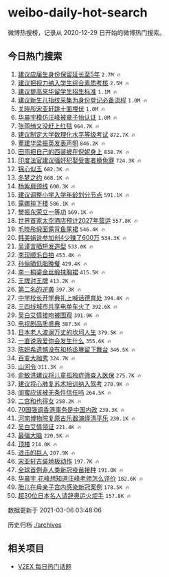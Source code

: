 # weibo-daily-hot-search

微博热搜榜，记录从 2020-12-29 日开始的微博热门搜索。

## 今日热门搜索

<!-- BEGIN -->

1. [建议应届生身份保留延长至5年](https://s.weibo.com/weibo?q=%23%E5%BB%BA%E8%AE%AE%E5%BA%94%E5%B1%8A%E7%94%9F%E8%BA%AB%E4%BB%BD%E4%BF%9D%E7%95%99%E5%BB%B6%E9%95%BF%E8%87%B35%E5%B9%B4%23&Refer=top) `2.7M 🔥`
1. [建议把视力纳入学生综合素质考核](https://s.weibo.com/weibo?q=%23%E5%BB%BA%E8%AE%AE%E6%8A%8A%E8%A7%86%E5%8A%9B%E7%BA%B3%E5%85%A5%E5%AD%A6%E7%94%9F%E7%BB%BC%E5%90%88%E7%B4%A0%E8%B4%A8%E8%80%83%E6%A0%B8%23&Refer=top) `2.5M 🔥`
1. [建议提高来华留学生招生标准](https://s.weibo.com/weibo?q=%23%E5%BB%BA%E8%AE%AE%E6%8F%90%E9%AB%98%E6%9D%A5%E5%8D%8E%E7%95%99%E5%AD%A6%E7%94%9F%E6%8B%9B%E7%94%9F%E6%A0%87%E5%87%86%23&Refer=top) `1.1M 🔥`
1. [建议新生儿指纹采集为身份登记必备流程](https://s.weibo.com/weibo?q=%23%E5%BB%BA%E8%AE%AE%E6%96%B0%E7%94%9F%E5%84%BF%E6%8C%87%E7%BA%B9%E9%87%87%E9%9B%86%E4%B8%BA%E8%BA%AB%E4%BB%BD%E7%99%BB%E8%AE%B0%E5%BF%85%E5%A4%87%E6%B5%81%E7%A8%8B%23&Refer=top) `1.0M 🔥`
1. [关晓彤宋亚轩跳十面埋伏](https://s.weibo.com/weibo?q=%23%E5%85%B3%E6%99%93%E5%BD%A4%E5%AE%8B%E4%BA%9A%E8%BD%A9%E8%B7%B3%E5%8D%81%E9%9D%A2%E5%9F%8B%E4%BC%8F%23&Refer=top) `1.0M 🔥`
1. [华晨宇模仿汪峰被章子怡认证](https://s.weibo.com/weibo?q=%23%E5%8D%8E%E6%99%A8%E5%AE%87%E6%A8%A1%E4%BB%BF%E6%B1%AA%E5%B3%B0%E8%A2%AB%E7%AB%A0%E5%AD%90%E6%80%A1%E8%AE%A4%E8%AF%81%23&Refer=top) `1.0M 🔥`
1. [张雨绮又没赶上红毯](https://s.weibo.com/weibo?q=%23%E5%BC%A0%E9%9B%A8%E7%BB%AE%E5%8F%88%E6%B2%A1%E8%B5%B6%E4%B8%8A%E7%BA%A2%E6%AF%AF%23&Refer=top) `964.7K 🔥`
1. [建议制定大学数理化水平等级考试](https://s.weibo.com/weibo?q=%23%E5%BB%BA%E8%AE%AE%E5%88%B6%E5%AE%9A%E5%A4%A7%E5%AD%A6%E6%95%B0%E7%90%86%E5%8C%96%E6%B0%B4%E5%B9%B3%E7%AD%89%E7%BA%A7%E8%80%83%E8%AF%95%23&Refer=top) `872.7K 🔥`
1. [董建华梁振英发表声明](https://s.weibo.com/weibo?q=%23%E8%91%A3%E5%BB%BA%E5%8D%8E%E6%A2%81%E6%8C%AF%E8%8B%B1%E5%8F%91%E8%A1%A8%E5%A3%B0%E6%98%8E%23&Refer=top) `846.2K 🔥`
1. [田雨把自己的西装披在倪妮身上](https://s.weibo.com/weibo?q=%23%E7%94%B0%E9%9B%A8%E6%8A%8A%E8%87%AA%E5%B7%B1%E7%9A%84%E8%A5%BF%E8%A3%85%E6%8A%AB%E5%9C%A8%E5%80%AA%E5%A6%AE%E8%BA%AB%E4%B8%8A%23&Refer=top) `838.7K 🔥`
1. [印度法官建议强奸犯娶受害者换免罪](https://s.weibo.com/weibo?q=%E5%8D%B0%E5%BA%A6%E6%B3%95%E5%AE%98%E5%BB%BA%E8%AE%AE%E5%BC%BA%E5%A5%B8%E7%8A%AF%E5%A8%B6%E5%8F%97%E5%AE%B3%E8%80%85%E6%8D%A2%E5%85%8D%E7%BD%AA&Refer=top) `724.3K 🔥`
1. [锦心似玉](https://s.weibo.com/weibo?q=%23%E9%94%A6%E5%BF%83%E4%BC%BC%E7%8E%89%23&Refer=top) `682.3K 🔥`
1. [冬梦之约](https://s.weibo.com/weibo?q=%E5%86%AC%E6%A2%A6%E4%B9%8B%E7%BA%A6&Refer=top) `668.1K 🔥`
1. [杨紫肩颈线](https://s.weibo.com/weibo?q=%23%E6%9D%A8%E7%B4%AB%E8%82%A9%E9%A2%88%E7%BA%BF%23&Refer=top) `600.3K 🔥`
1. [建议调整小学入学年龄划分节点](https://s.weibo.com/weibo?q=%23%E5%BB%BA%E8%AE%AE%E8%B0%83%E6%95%B4%E5%B0%8F%E5%AD%A6%E5%85%A5%E5%AD%A6%E5%B9%B4%E9%BE%84%E5%88%92%E5%88%86%E8%8A%82%E7%82%B9%23&Refer=top) `591.1K 🔥`
1. [露娜摔下楼](https://s.weibo.com/weibo?q=%23%E9%9C%B2%E5%A8%9C%E6%91%94%E4%B8%8B%E6%A5%BC%23&Refer=top) `586.1K 🔥`
1. [樊振东荣立一等功](https://s.weibo.com/weibo?q=%23%E6%A8%8A%E6%8C%AF%E4%B8%9C%E8%8D%A3%E7%AB%8B%E4%B8%80%E7%AD%89%E5%8A%9F%23&Refer=top) `569.1K 🔥`
1. [世界首家太空酒店预计2027年营运](https://s.weibo.com/weibo?q=%E4%B8%96%E7%95%8C%E9%A6%96%E5%AE%B6%E5%A4%AA%E7%A9%BA%E9%85%92%E5%BA%97%E9%A2%84%E8%AE%A12027%E5%B9%B4%E8%90%A5%E8%BF%90&Refer=top) `557.8K 🔥`
1. [毛晓彤缎面露背鱼尾裙](https://s.weibo.com/weibo?q=%23%E6%AF%9B%E6%99%93%E5%BD%A4%E7%BC%8E%E9%9D%A2%E9%9C%B2%E8%83%8C%E9%B1%BC%E5%B0%BE%E8%A3%99%23&Refer=top) `546.4K 🔥`
1. [韩美娟说参加创4少赚了600万](https://s.weibo.com/weibo?q=%23%E9%9F%A9%E7%BE%8E%E5%A8%9F%E8%AF%B4%E5%8F%82%E5%8A%A0%E5%88%9B4%E5%B0%91%E8%B5%9A%E4%BA%86600%E4%B8%87%23&Refer=top) `534.3K 🔥`
1. [吴谨言晒短发造型](https://s.weibo.com/weibo?q=%23%E5%90%B4%E8%B0%A8%E8%A8%80%E6%99%92%E7%9F%AD%E5%8F%91%E9%80%A0%E5%9E%8B%23&Refer=top) `533.0K 🔥`
1. [李现顺毛自拍](https://s.weibo.com/weibo?q=%23%E6%9D%8E%E7%8E%B0%E9%A1%BA%E6%AF%9B%E8%87%AA%E6%8B%8D%23&Refer=top) `453.4K 🔥`
1. [孙俪晒低脂晚餐](https://s.weibo.com/weibo?q=%23%E5%AD%99%E4%BF%AA%E6%99%92%E4%BD%8E%E8%84%82%E6%99%9A%E9%A4%90%23&Refer=top) `429.4K 🔥`
1. [李一桐鎏金丝缎抹胸裙](https://s.weibo.com/weibo?q=%23%E6%9D%8E%E4%B8%80%E6%A1%90%E9%8E%8F%E9%87%91%E4%B8%9D%E7%BC%8E%E6%8A%B9%E8%83%B8%E8%A3%99%23&Refer=top) `415.5K 🔥`
1. [王牌对王牌](https://s.weibo.com/weibo?q=%E7%8E%8B%E7%89%8C%E5%AF%B9%E7%8E%8B%E7%89%8C&Refer=top) `413.2K 🔥`
1. [第二名的逆袭](https://s.weibo.com/weibo?q=%23%E7%AC%AC%E4%BA%8C%E5%90%8D%E7%9A%84%E9%80%86%E8%A2%AD%23&Refer=top) `397.3K 🔥`
1. [中学校长开学典礼上喊话德育处](https://s.weibo.com/weibo?q=%E4%B8%AD%E5%AD%A6%E6%A0%A1%E9%95%BF%E5%BC%80%E5%AD%A6%E5%85%B8%E7%A4%BC%E4%B8%8A%E5%96%8A%E8%AF%9D%E5%BE%B7%E8%82%B2%E5%A4%84&Refer=top) `394.4K 🔥`
1. [三四线城市共享电单车火了](https://s.weibo.com/weibo?q=%23%E4%B8%89%E5%9B%9B%E7%BA%BF%E5%9F%8E%E5%B8%82%E5%85%B1%E4%BA%AB%E7%94%B5%E5%8D%95%E8%BD%A6%E7%81%AB%E4%BA%86%23&Refer=top) `392.6K 🔥`
1. [吴白艾情接吻被围观](https://s.weibo.com/weibo?q=%23%E5%90%B4%E7%99%BD%E8%89%BE%E6%83%85%E6%8E%A5%E5%90%BB%E8%A2%AB%E5%9B%B4%E8%A7%82%23&Refer=top) `391.9K 🔥`
1. [电视剧品质盛典](https://s.weibo.com/weibo?q=%E7%94%B5%E8%A7%86%E5%89%A7%E5%93%81%E8%B4%A8%E7%9B%9B%E5%85%B8&Refer=top) `387.5K 🔥`
1. [日本老人波澜万丈的坎坷人生](https://s.weibo.com/weibo?q=%E6%97%A5%E6%9C%AC%E8%80%81%E4%BA%BA%E6%B3%A2%E6%BE%9C%E4%B8%87%E4%B8%88%E7%9A%84%E5%9D%8E%E5%9D%B7%E4%BA%BA%E7%94%9F&Refer=top) `379.5K 🔥`
1. [一直说我爱你会发生什么](https://s.weibo.com/weibo?q=%23%E4%B8%80%E7%9B%B4%E8%AF%B4%E6%88%91%E7%88%B1%E4%BD%A0%E4%BC%9A%E5%8F%91%E7%94%9F%E4%BB%80%E4%B9%88%23&Refer=top) `355.6K 🔥`
1. [陈妍希遗憾没有和杨丞琳留下舞台](https://s.weibo.com/weibo?q=%23%E9%99%88%E5%A6%8D%E5%B8%8C%E9%81%97%E6%86%BE%E6%B2%A1%E6%9C%89%E5%92%8C%E6%9D%A8%E4%B8%9E%E7%90%B3%E7%95%99%E4%B8%8B%E8%88%9E%E5%8F%B0%23&Refer=top) `346.5K 🔥`
1. [百变大咖秀](https://s.weibo.com/weibo?q=%E7%99%BE%E5%8F%98%E5%A4%A7%E5%92%96%E7%A7%80&Refer=top) `324.7K 🔥`
1. [山河令](https://s.weibo.com/weibo?q=%E5%B1%B1%E6%B2%B3%E4%BB%A4&Refer=top) `311.3K 🔥`
1. [俞敏洪建议将儿童孤独症筛查入医保](https://s.weibo.com/weibo?q=%23%E4%BF%9E%E6%95%8F%E6%B4%AA%E5%BB%BA%E8%AE%AE%E5%B0%86%E5%84%BF%E7%AB%A5%E5%AD%A4%E7%8B%AC%E7%97%87%E7%AD%9B%E6%9F%A5%E5%85%A5%E5%8C%BB%E4%BF%9D%23&Refer=top) `275.7K 🔥`
1. [建议将心肺复苏术培训纳入驾考](https://s.weibo.com/weibo?q=%23%E5%BB%BA%E8%AE%AE%E5%B0%86%E5%BF%83%E8%82%BA%E5%A4%8D%E8%8B%8F%E6%9C%AF%E5%9F%B9%E8%AE%AD%E7%BA%B3%E5%85%A5%E9%A9%BE%E8%80%83%23&Refer=top) `270.9K 🔥`
1. [闺蜜应该被无条件信任吗](https://s.weibo.com/weibo?q=%23%E9%97%BA%E8%9C%9C%E5%BA%94%E8%AF%A5%E8%A2%AB%E6%97%A0%E6%9D%A1%E4%BB%B6%E4%BF%A1%E4%BB%BB%E5%90%97%23&Refer=top) `264.5K 🔥`
1. [二宫和也得女](https://s.weibo.com/weibo?q=%23%E4%BA%8C%E5%AE%AB%E5%92%8C%E4%B9%9F%E5%BE%97%E5%A5%B3%23&Refer=top) `258.2K 🔥`
1. [70国强调香港事务是中国内政](https://s.weibo.com/weibo?q=%2370%E5%9B%BD%E5%BC%BA%E8%B0%83%E9%A6%99%E6%B8%AF%E4%BA%8B%E5%8A%A1%E6%98%AF%E4%B8%AD%E5%9B%BD%E5%86%85%E6%94%BF%23&Refer=top) `239.3K 🔥`
1. [河南博物院复原古乐器演绎清平乐](https://s.weibo.com/weibo?q=%23%E6%B2%B3%E5%8D%97%E5%8D%9A%E7%89%A9%E9%99%A2%E5%A4%8D%E5%8E%9F%E5%8F%A4%E4%B9%90%E5%99%A8%E6%BC%94%E7%BB%8E%E6%B8%85%E5%B9%B3%E4%B9%90%23&Refer=top) `230.1K 🔥`
1. [吴白艾情领证](https://s.weibo.com/weibo?q=%23%E5%90%B4%E7%99%BD%E8%89%BE%E6%83%85%E9%A2%86%E8%AF%81%23&Refer=top) `221.4K 🔥`
1. [最强大脑](https://s.weibo.com/weibo?q=%E6%9C%80%E5%BC%BA%E5%A4%A7%E8%84%91&Refer=top) `220.5K 🔥`
1. [顶楼](https://s.weibo.com/weibo?q=%E9%A1%B6%E6%A5%BC&Refer=top) `214.0K 🔥`
1. [进击的巨人](https://s.weibo.com/weibo?q=%E8%BF%9B%E5%87%BB%E7%9A%84%E5%B7%A8%E4%BA%BA&Refer=top) `207.9K 🔥`
1. [宋亚轩古装地板动作](https://s.weibo.com/weibo?q=%23%E5%AE%8B%E4%BA%9A%E8%BD%A9%E5%8F%A4%E8%A3%85%E5%9C%B0%E6%9D%BF%E5%8A%A8%E4%BD%9C%23&Refer=top) `197.7K 🔥`
1. [全球首例非人类新冠疫苗接种](https://s.weibo.com/weibo?q=%23%E5%85%A8%E7%90%83%E9%A6%96%E4%BE%8B%E9%9D%9E%E4%BA%BA%E7%B1%BB%E6%96%B0%E5%86%A0%E7%96%AB%E8%8B%97%E6%8E%A5%E7%A7%8D%23&Refer=top) `191.0K 🔥`
1. [华晨宇 花峰想知道汪峰老师怎么评价](https://s.weibo.com/weibo?q=%E5%8D%8E%E6%99%A8%E5%AE%87%20%E8%8A%B1%E5%B3%B0%E6%83%B3%E7%9F%A5%E9%81%93%E6%B1%AA%E5%B3%B0%E8%80%81%E5%B8%88%E6%80%8E%E4%B9%88%E8%AF%84%E4%BB%B7&Refer=top) `182.6K 🔥`
1. [胎儿在母亲子宫内感染新冠案例](https://s.weibo.com/weibo?q=%23%E8%83%8E%E5%84%BF%E5%9C%A8%E6%AF%8D%E4%BA%B2%E5%AD%90%E5%AE%AB%E5%86%85%E6%84%9F%E6%9F%93%E6%96%B0%E5%86%A0%E6%A1%88%E4%BE%8B%23&Refer=top) `178.5K 🔥`
1. [超30位日本名人请辞奥运火炬手](https://s.weibo.com/weibo?q=%E8%B6%8530%E4%BD%8D%E6%97%A5%E6%9C%AC%E5%90%8D%E4%BA%BA%E8%AF%B7%E8%BE%9E%E5%A5%A5%E8%BF%90%E7%81%AB%E7%82%AC%E6%89%8B&Refer=top) `157.8K 🔥`

数据更新于 2021-03-06 03:48:06

<!-- END -->

历史归档 [./archives](./archives)

## 相关项目

- [V2EX 每日热门话题](https://github.com/boojack/v2ex-daily-hot-topic)
